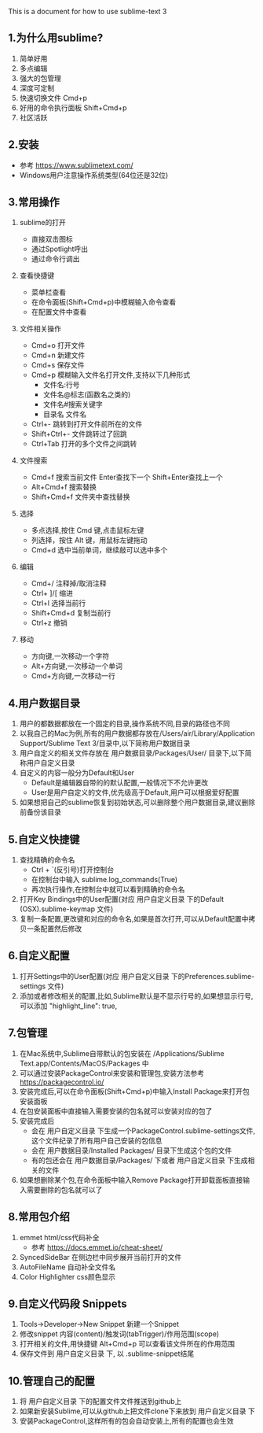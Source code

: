 This is a document for how to use sublime-text 3

## 1.为什么用sublime?
1. 简单好用
2. 多点编辑
3. 强大的包管理
4. 深度可定制
5. 快速切换文件 Cmd+p
6. 好用的命令执行面板 Shift+Cmd+p
7. 社区活跃 

## 2.安装
- 参考 <https://www.sublimetext.com/>
- Windows用户注意操作系统类型(64位还是32位)
 
## 3.常用操作
1. sublime的打开
	- 直接双击图标
	- 通过Spotlight呼出
	- 通过命令行调出

2. 查看快捷键
	- 菜单栏查看
	- 在命令面板(Shift+Cmd+p)中模糊输入命令查看
	- 在配置文件中查看 

3. 文件相关操作
	- Cmd+o 打开文件
	- Cmd+n 新建文件
	- Cmd+s 保存文件
	- Cmd+p 模糊输入文件名打开文件,支持以下几种形式
		- 文件名:行号
		- 文件名@标志(函数名之类的)
		- 文件名#搜索关键字
		- 目录名 文件名
	- Ctrl+- 跳转到打开文件前所在的文件
	- Shift+Ctrl+- 文件跳转过了回跳
	- Ctrl+Tab 打开的多个文件之间跳转

4. 文件搜索
	- Cmd+f 搜索当前文件 Enter查找下一个 Shift+Enter查找上一个
	- Alt+Cmd+f 搜索替换
	- Shift+Cmd+f 文件夹中查找替换

5. 选择
	- 多点选择,按住 Cmd 键,点击鼠标左键
	- 列选择，按住 Alt 键，用鼠标左键拖动
	- Cmd+d 选中当前单词，继续敲可以选中多个

6. 编辑
	- Cmd+/ 注释掉/取消注释
	- Ctrl+ ]/[ 缩进
	- Ctrl+l 选择当前行
	- Shift+Cmd+d 复制当前行
	- Ctrl+z 撤销

7. 移动
	- 方向键,一次移动一个字符
	- Alt+方向键,一次移动一个单词
	- Cmd+方向键,一次移动一行

## 4.用户数据目录
1. 用户的都数据都放在一个固定的目录,操作系统不同,目录的路径也不同
2. 以我自己的Mac为例,所有的用户数据都存放在/Users/air/Library/Application Support/Sublime Text 3/目录中,以下简称用户数据目录
3. 用户自定义的相关文件存放在 用户数据目录/Packages/User/ 目录下,以下简称用户自定义目录
4. 自定义的内容一般分为Default和User
	- Default是编辑器自带的的默认配置,一般情况下不允许更改
	- User是用户自定义的文件,优先级高于Default,用户可以根据爱好配置
5. 如果想把自己的sublime恢复到初始状态,可以删除整个用户数据目录,建议删除前备份该目录
	
## 5.自定义快捷键
1. 查找精确的命令名
	- Ctrl + \`(反引号)打开控制台
	- 在控制台中输入 sublime.log_commands(True)
	- 再次执行操作,在控制台中就可以看到精确的命令名  
2. 打开Key Bindings中的User配置(对应 用户自定义目录 下的Default (OSX).sublime-keymap 文件)
3. 复制一条配置,更改键和对应的命令名,如果是首次打开,可以从Default配置中拷贝一条配置然后修改

## 6.自定义配置
1. 打开Settings中的User配置(对应 用户自定义目录 下的Preferences.sublime-settings 文件)
2. 添加或者修改相关的配置,比如,Sublime默认是不显示行号的,如果想显示行号,可以添加
"highlight_line": true,

## 7.包管理
1. 在Mac系统中,Sublime自带默认的包安装在 /Applications/Sublime Text.app/Contents/MacOS/Packages 中
2. 可以通过安装PackageControl来安装和管理包,安装方法参考 <https://packagecontrol.io/>
3. 安装完成后,可以在命令面板(Shift+Cmd+p)中输入Install Package来打开包安装面板
4. 在包安装面板中直接输入需要安装的包名就可以安装对应的包了
5. 安装完成后
	- 会在 用户自定义目录 下生成一个PackageControl.sublime-settings文件,这个文件纪录了所有用户自己安装的包信息
	- 会在 用户数据目录/Installed Packages/ 目录下生成这个包的文件
	- 有的包还会在 用户数据目录/Packages/ 下或者 用户自定义目录 下生成相关的文件
6. 如果想删除某个包,在命令面板中输入Remove Package打开卸载面板直接输入需要删除的包名就可以了

## 8.常用包介绍
1. emmet html/css代码补全
	- 参考 <https://docs.emmet.io/cheat-sheet/>
2. SyncedSideBar 在侧边栏中同步展开当前打开的文件 
3. AutoFileName 自动补全文件名
4. Color Highlighter css颜色显示

## 9.自定义代码段 Snippets
1. Tools->Developer->New Snippet 新建一个Snippet
2. 修改snippet 内容(content)/触发词(tabTrigger)/作用范围(scope) 
3. 打开相关的文件,用快捷键 Alt+Cmd+p 可以查看该文件所在的作用范围
4. 保存文件到 用户自定义目录 下, 以 .sublime-snippet结尾 

## 10.管理自己的配置
1. 将 用户自定义目录 下的配置文件文件推送到github上
2. 如果新安装Sublime,可以从github上把文件clone下来放到 用户自定义目录 下
3. 安装PackageControl,这样所有的包会自动安装上,所有的配置也会生效
	
